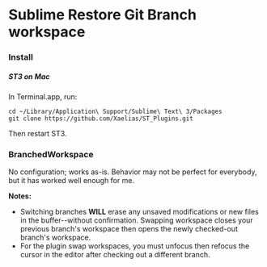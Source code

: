# Sublime Restore Git Branch workspace

### Install

##### ST3 on Mac

In Terminal.app, run:

    cd ~/Library/Application\ Support/Sublime\ Text\ 3/Packages
    git clone https://github.com/Xaelias/ST_Plugins.git

Then restart ST3.

### BranchedWorkspace

No configuration; works as-is. Behavior may not be perfect for everybody, but it has worked well enough for me.

**Notes:**

* Switching branches **WILL** erase any unsaved modifications or new files in the buffer--without confirmation. Swapping workspace closes your previous branch's workspace then opens the newly checked-out branch's workspace.
* For the plugin swap workspaces, you must unfocus then refocus the cursor in the editor after checking out a different branch. 
